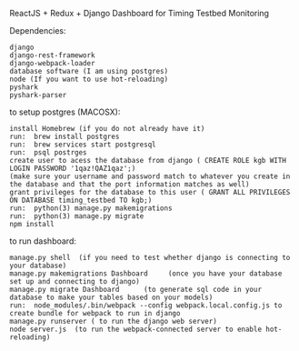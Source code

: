 
ReactJS + Redux + Django Dashboard for Timing Testbed Monitoring

Dependencies: 

    django
    django-rest-framework
    django-webpack-loader
    database software (I am using postgres)
    node (If you want to use hot-reloading)
    pyshark
    pyshark-parser
    
    
to setup postgres (MACOSX):

    install Homebrew (if you do not already have it)
    run:  brew install postgres
    run:  brew services start postgresql
    run:  psql postrges
    create user to acess the database from django ( CREATE ROLE kgb WITH LOGIN PASSWORD '1qaz!QAZ1qaz';)
    (make sure your username and password match to whatever you create in the database and that the port information matches as well)
    grant privileges for the database to this user ( GRANT ALL PRIVILEGES ON DATABASE timing_testbed TO kgb;)
    run:  python(3) manage.py makemigrations
    run:  python(3) manage.py migrate
    npm install
    
    
to run dashboard:

    manage.py shell  (if you need to test whether django is connecting to your database)
    manage.py makemigrations Dashboard     (once you have your database set up and connecting to django)
    manage.py migrate Dashboard      (to generate sql code in your database to make your tables based on your models)
    run:  node_modules/.bin/webpack --config webpack.local.config.js to create bundle for webpack to run in django
    manage.py runserver ( to run the django web server)
    node server.js  (to run the webpack-connected server to enable hot-reloading)

